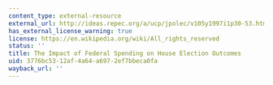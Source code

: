 ```yaml
---
content_type: external-resource
external_url: http://ideas.repec.org/a/ucp/jpolec/v105y1997i1p30-53.html
has_external_license_warning: true
license: https://en.wikipedia.org/wiki/All_rights_reserved
status: ''
title: The Impact of Federal Spending on House Election Outcomes
uid: 3776bc53-12af-4a64-a697-2ef7bbeca0fa
wayback_url: ''
---
```

